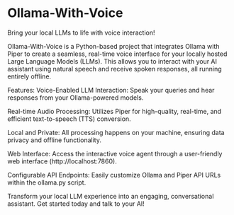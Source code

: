 # Ollama-With-Voice

Bring your local LLMs to life with voice interaction!

Ollama-With-Voice is a Python-based project that integrates Ollama with Piper to create a seamless, real-time voice interface for your locally hosted Large Language Models (LLMs). This allows you to interact with your AI assistant using natural speech and receive spoken responses, all running entirely offline.

Features:
Voice-Enabled LLM Interaction: Speak your queries and hear responses from your Ollama-powered models.

Real-time Audio Processing: Utilizes Piper for high-quality, real-time, and efficient text-to-speech (TTS) conversion.

Local and Private: All processing happens on your machine, ensuring data privacy and offline functionality.

Web Interface: Access the interactive voice agent through a user-friendly web interface (http://localhost:7860).

Configurable API Endpoints: Easily customize Ollama and Piper API URLs within the ollama.py script.

Transform your local LLM experience into an engaging, conversational assistant. Get started today and talk to your AI!
